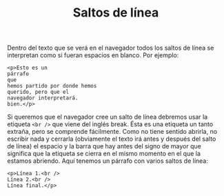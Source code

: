 ﻿---
title: Saltos de línea
---

Dentro del texto que se verá en el navegador todos los saltos de línea se interpretan como si fueran espacios en blanco. Por ejemplo:

```
<p>Esto es un
párrafo
que
hemos partido por donde hemos
querido, pero que el
navegador interpretará.
bien.</p>
```

Si queremos que el navegador cree un salto de línea debremos usar la etiqueta `<br />` que viene del inglés <span lang="en">break.</span> Ésta es una etiqueta un tanto extraña, pero se comprende fácilmente. Como no tiene sentido abrirla, no escribir nada y cerrarla (obviamente el texto irá antes y después del salto de línea) el espacio y la barra que hay antes del signo de mayor que significa que la etiqueta se cierra en el mismo momento en el que la estamos abriendo. Aquí tenemos un párrafo con varios saltos de línea:

```
<p>Línea 1.<br />
Línea 2.<br />
Línea final.</p>
```
